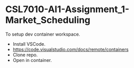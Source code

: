 # CSL7010-AI1-Assignment_1-Market_Scheduling

To setup dev container workspace. 

- Install VSCode.
- https://code.visualstudio.com/docs/remote/containers
- Clone repo.
- Open in container.